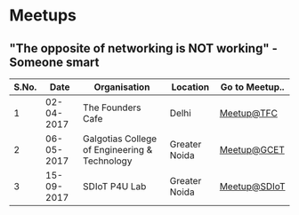# Meetups
## **"The opposite of networking is NOT working"** - Someone smart
|S.No.|Date|Organisation|Location|Go to Meetup..|
|---|---|---|---|---|
|1|02-04-2017|The Founders Cafe|Delhi|[Meetup@TFC](https://github.com/Team-SDIoT/SDIoT_Events/blob/master/Meetups/02-04-2017)|
|2|06-05-2017|Galgotias College of Engineering & Technology|Greater Noida|[Meetup@GCET](https://github.com/Team-SDIoT/SDIoT_Events/blob/master/Meetups/06-05-2017)|
|3|15-09-2017|SDIoT P4U Lab|Greater Noida|[Meetup@SDIoT](https://github.com/Team-SDIoT/SDIoT_Events/blob/master/Meetups/P4U%20Inaguration)|
